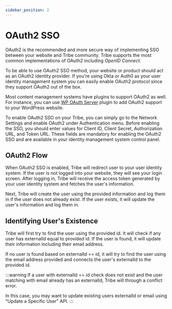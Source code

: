 ```yaml
---
sidebar_position: 2
---
```


# OAuth2 SSO

OAuth2 is the recommended and more secure way of implementing SSO between your website and Tribe community. Tribe supports the most common implementations of OAuth2 including _OpenID Connect_.

To be able to use OAuth2 SSO method, your website or product should act as an OAuth2 identity provider. If you're using Okta or Auth0 as your user identity management system you can easily enable OAuth2 protocol since they support OAuth2 out of the box.

Most content management systems have plugins to support OAuth2 as well. For instance, you can use [WP OAuth Server](https://wp-oauth.com/) plugin to add OAuth2 support to your WordPress website.

To enable OAuth2 SSO on your Tribe, you can simply go to the Network Settings and enable OAuth2 under Authentication menu. Before enabling the SSO, you should enter values for Client ID, Client Secret, Authorization URL, and Token URL. These fields are mandatory for enabling the OAuth2 SSO and are available in your identity management system control panel.

## OAuth2 Flow

When OAuth2 SSO is enabled, Tribe will redirect user to your user identity system. If the user is not logged into your website, they will see your login screen. After logging in, Tribe will receive the access token generated by your user identity system and fetches the user's information.

Next, Tribe will create the user using the provided information and log them in if the user does not already exist. If the user exists, it will update the user's information and log them in.

## Identifying User's Existence

Tribe will first try to find the user using the provided id. It will check if any user has externalId equal to provided id. If the user is found, it will update their information including their email address.

If no user is found based on externalId == id, it will try to find the user using the email address provided and connects the user's externalId to the provided id.

:::warning
If a user with externalId == id check does not exist and the user matching with email already has an externalId, Tribe will through a conflict error.

In this case, you may want to update existing users externalId or email using "Update a Specific User" API.
:::
